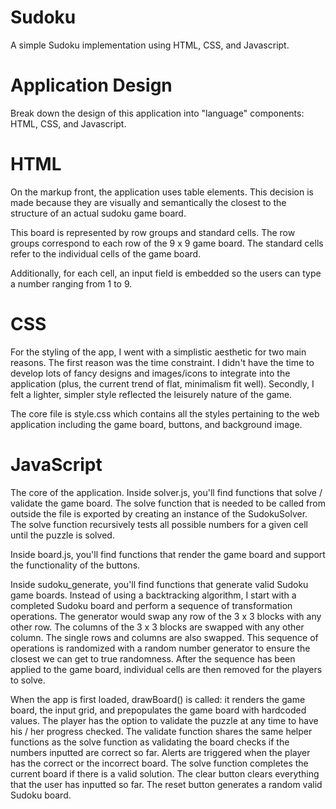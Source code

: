 # Sudoku
A simple Sudoku implementation using HTML, CSS, and Javascript.

# Application Design
Break down the design of this application into "language" components: HTML, CSS, and Javascript.

# HTML
On the markup front, the application uses table elements. This decision is made because they are visually and semantically the closest to the structure of an actual sudoku game board.

This board is represented by row groups and standard cells. The row groups correspond to each row of the 9 x 9 game board. The standard cells refer to the individual cells of the game board. 

Additionally, for each cell, an input field is embedded so the users can type a number ranging from 1 to 9. 

# CSS
For the styling of the app, I went with a simplistic aesthetic for two main reasons. The first reason was the time constraint. I didn't have the time to develop lots of fancy designs and images/icons to integrate into the application (plus, the current trend of flat, minimalism fit well). Secondly, I felt a lighter, simpler style reflected the leisurely nature of the game.

The core file is style.css which contains all the styles pertaining to the web application including the game board, buttons, and background image.

# JavaScript
The core of the application. Inside solver.js, you'll find functions that solve / validate the game board. The solve function that is needed to be called from outside the file is exported by creating an instance of the SudokuSolver. The solve function recursively tests all possible numbers for a given cell until the puzzle is solved. 

Inside board.js, you'll find functions that render the game board and support the functionality of the buttons. 

Inside sudoku_generate, you'll find functions that generate valid Sudoku game boards. Instead of using a backtracking algorithm, I start with a completed Sudoku board and perform a sequence of transformation operations. The generator would swap any row of the 3 x 3 blocks with any other row. The columns of the 3 x 3 blocks are swapped with any other column. The single rows and columns are also swapped. This sequence of operations is randomized with a random number generator to ensure the closest we can get to true randomness. After the sequence has been applied to the game board, individual cells are then removed for the players to solve. 

When the app is first loaded, drawBoard() is called: it renders the game board, the input grid, and prepopulates the game board with hardcoded values. The player has the option to validate the puzzle at any time to have his / her progress checked. The validate function shares the same helper functions as the solve function as validating the board checks if the numbers inputted are correct so far. Alerts are triggered when the player has the correct or the incorrect board. The solve function completes the current board if there is a valid solution. The clear button clears everything that the user has inputted so far. The reset button generates a random valid Sudoku board. 
